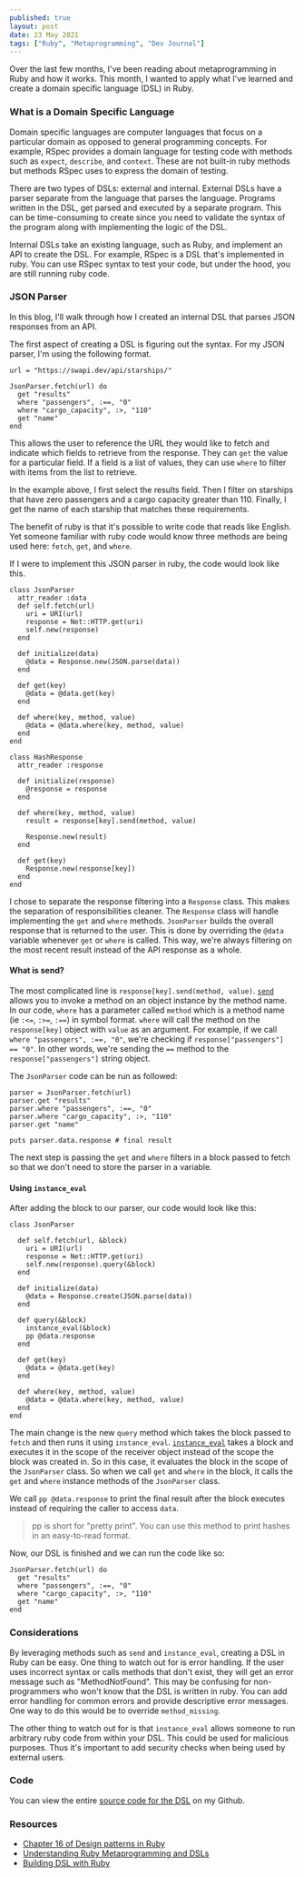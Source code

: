 ```yaml
---
published: true
layout: post
date: 23 May 2021
tags: ["Ruby", "Metaprogramming", "Dev Journal"]
---
```


Over the last few months, I've been reading about metaprogramming in Ruby and how it works. This month, I wanted to apply what I've learned and create a domain specific language (DSL) in Ruby.

### What is a Domain Specific Language

Domain specific languages are computer languages that focus on a particular domain as opposed to general programming concepts. For example, RSpec provides a domain language for testing code with methods such as `expect`, `describe`, and `context`. These are not built-in ruby methods but methods RSpec uses to express the domain of testing.

There are two types of DSLs: external and internal. External DSLs have a parser separate from the language that parses the language. Programs written in the DSL, get parsed and executed by a separate program. This can be time-consuming to create since you need to validate the syntax of the program along with implementing the logic of the DSL.

Internal DSLs take an existing language, such as Ruby, and implement an API to create the DSL. For example, RSpec is a DSL that's implemented in ruby. You can use RSpec syntax to test your code, but under the hood, you are still running ruby code.

### JSON Parser

In this blog, I'll walk through how I created an internal DSL that parses JSON responses from an API.

The first aspect of creating a DSL is figuring out the syntax. For my JSON parser, I'm using the following format.

```
url = "https://swapi.dev/api/starships/"

JsonParser.fetch(url) do
  get "results"
  where "passengers", :==, "0"
  where "cargo_capacity", :>, "110"
  get "name"
end
```

This allows the user to reference the URL they would like to fetch and indicate which fields to retrieve from the response. They can `get` the value for a particular field. If a field is a list of values, they can use `where` to filter with items from the list to retrieve.

In the example above, I first select the results field. Then I filter on starships that have zero passengers and a cargo capacity greater than 110. Finally, I get the name of each starship that matches these requirements.

The benefit of ruby is that it's possible to write code that reads like English. Yet someone familiar with ruby code would know three methods are being used here: `fetch`, `get`, and `where`.

If I were to implement this JSON parser in ruby, the code would look like this.

```
class JsonParser
  attr_reader :data
  def self.fetch(url)
    uri = URI(url)
    response = Net::HTTP.get(uri)
    self.new(response)
  end

  def initialize(data)
    @data = Response.new(JSON.parse(data))
  end

  def get(key)
    @data = @data.get(key)
  end

  def where(key, method, value)
    @data = @data.where(key, method, value)
  end
end

class HashResponse
  attr_reader :response

  def initialize(response)
    @response = response
  end

  def where(key, method, value)
    result = response[key].send(method, value)

    Response.new(result)
  end

  def get(key)
    Response.new(response[key])
  end
end
```

I chose to separate the response filtering into a `Response` class. This makes the separation of responsibilities cleaner. The `Response` class will handle implementing the `get` and `where` methods. `JsonParser` builds the overall response that is returned to the user. This is done by overriding the `@data` variable whenever `get` or `where` is called. This way, we're always filtering on the most recent result instead of the API response as a whole.

#### What is send?

The most complicated line is `response[key].send(method, value)`. [`send`](https://apidock.com/ruby/Object/send) allows you to invoke a method on an object instance by the method name. In our code, `where` has a parameter called `method` which is a method name (ie `:<=`, `:>=`, `:==`) in symbol format. `where` will call the method on the `response[key]` object with `value` as an argument. For example, if we call `where "passengers", :==, "0"`, we're checking if `response["passengers"] == "0"`. In other words, we're sending the `==` method to the `response["passengers"]` string object.

The `JsonParser` code can be run as followed:

```
parser = JsonParser.fetch(url)
parser.get "results"
parser.where "passengers", :==, "0"
parser.where "cargo_capacity", :>, "110"
parser.get "name"

puts parser.data.response # final result
```

The next step is passing the `get` and `where` filters in a block passed to fetch so that we don't need to store the parser in a variable.

#### Using `instance_eval`

After adding the block to our parser, our code would look like this:

```
class JsonParser

  def self.fetch(url, &block)
    uri = URI(url)
    response = Net::HTTP.get(uri)
    self.new(response).query(&block)
  end

  def initialize(data)
    @data = Response.create(JSON.parse(data))
  end

  def query(&block)
    instance_eval(&block)
    pp @data.response
  end

  def get(key)
    @data = @data.get(key)
  end

  def where(key, method, value)
    @data = @data.where(key, method, value)
  end
end
```

The main change is the new `query` method which takes the block passed to `fetch` and then runs it using `instance_eval`. [`instance_eval`](https://apidock.com/ruby/Object/instance_eval) takes a block and executes it in the scope of the receiver object instead of the scope the block was created in. So in this case, it evaluates the block in the scope of the `JsonParser` class. So when we call `get` and `where` in the block, it calls the `get` and `where` instance methods of the `JsonParser` class.

We call `pp @data.response` to print the final result after the block executes instead of requiring the caller to access `data`.

> pp is short for "pretty print". You can use this method to print hashes in an easy-to-read format.

Now, our DSL is finished and we can run the code like so:

```
JsonParser.fetch(url) do
  get "results"
  where "passengers", :==, "0"
  where "cargo_capacity", :>, "110"
  get "name"
end
```

### Considerations

By leveraging methods such as `send` and `instance_eval`, creating a DSL in Ruby can be easy. One thing to watch out for is error handling. If the user uses incorrect syntax or calls methods that don't exist, they will get an error message such as "MethodNotFound". This may be confusing for non-programmers who won't know that the DSL is written in ruby. You can add error handling for common errors and provide descriptive error messages. One way to do this would be to override `method_missing`.

The other thing to watch out for is that `instance_eval` allows someone to run arbitrary ruby code from within your DSL. This could be used for malicious purposes. Thus it's important to add security checks when being used by external users.

### Code

You can view the entire [source code for the DSL](https://github.com/VeerpalBrar/JSONParserDSL) on my Github.

### Resources

- [Chapter 16 of Design patterns in Ruby](https://www.oreilly.com/library/view/design-patterns-in/9780321490452/ch16.html)
- [Understanding Ruby Metaprogramming and DSLs](https://www.admios.com/blog/understanding-ruby-metaprogramming-and-dsls)
- [Building DSL with Ruby](https://longliveruby.com/articles/building-dsl-with-ruby)
